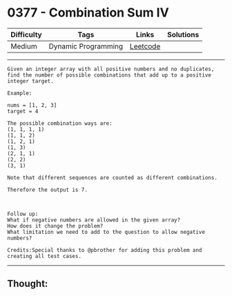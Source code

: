 # 0377 - Combination Sum IV

Difficulty  | Tags | Links | Solutions
----------- | ---- | ----- | -----
Medium | Dynamic Programming | [Leetcode](https://leetcode.com/problems/combination-sum-iv/description/) |


-----------

```
Given an integer array with all positive numbers and no duplicates, find the number of possible combinations that add up to a positive integer target.

Example:

nums = [1, 2, 3]
target = 4

The possible combination ways are:
(1, 1, 1, 1)
(1, 1, 2)
(1, 2, 1)
(1, 3)
(2, 1, 1)
(2, 2)
(3, 1)

Note that different sequences are counted as different combinations.

Therefore the output is 7.



Follow up:
What if negative numbers are allowed in the given array?
How does it change the problem?
What limitation we need to add to the question to allow negative numbers? 

Credits:Special thanks to @pbrother for adding this problem and creating all test cases.
```

-----------

## Thought:
